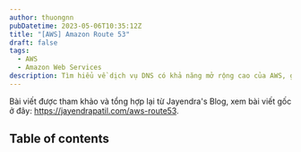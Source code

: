 ```yaml
---
author: thuongnn
pubDatetime: 2023-05-06T10:35:12Z
title: "[AWS] Amazon Route 53"
draft: false
tags:
  - AWS
  - Amazon Web Services
description: Tìm hiểu về dịch vụ DNS có khả năng mở rộng cao của AWS, giúp định tuyến người dùng đến các ứng dụng internet.
---
```

Bài viết được tham khảo và tổng hợp lại từ Jayendra's Blog, xem bài viết gốc ở đây: https://jayendrapatil.com/aws-route53. 

## Table of contents
